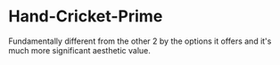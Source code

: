 # Hand-Cricket-Prime
Fundamentally different from the other 2 by the options it offers and it's much more significant aesthetic value.
